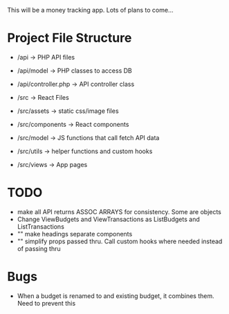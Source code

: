 This will be a money tracking app. Lots of plans to come...

# Project File Structure

- /api -> PHP API files
- /api/model -> PHP classes to access DB
- /api/controller.php -> API controller class

- /src -> React Files
- /src/assets -> static css/image files
- /src/components -> React components
- /src/model -> JS functions that call fetch API data
- /src/utils -> helper functions and custom hooks
- /src/views -> App pages

# TODO
- make all API returns ASSOC ARRAYS for consistency. Some are objects
- Change ViewBudgets and ViewTransactions as ListBudgets and ListTransactions
- "" make headings separate components
- "" simplify props passed thru. Call custom hooks where needed instead of passing thru

# Bugs
- When a budget is renamed to and existing budget, it combines them. Need to prevent this